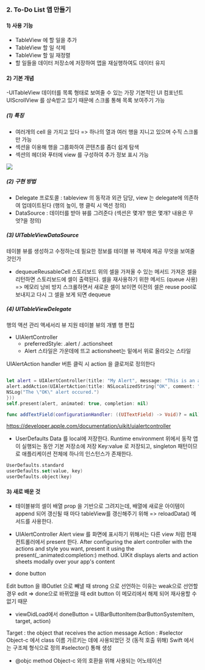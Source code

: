 ### 2. To-Do List 앱 만들기

#### 1) 사용 기능
- TableView 에 할 일을 추가
- TableView 할 일 삭제
- TableView 할 일 재정렬
- 할 일들을 데이터 저장소에 저장하여 앱을 재실행하여도 데이터 유지

#### 2) 기본 개념
-UITableView
데이터를 목록 형태로 보여줄 수 있는 가장 기본적인 UI 컴포넌트
UIScrollView 를 상속받고 있기 때문에 스크롤 통해 목록 보여주기 가능

##### (1) 특징
- 여러개의 cell 을 가지고 있다 => 하나의 열과 여러 행을 지니고 있으며 수직 스크롤만 가능
- 섹션을 이용해 행을 그룹화하여 콘텐츠를 좀더 쉽게 탐색
- 섹션의 헤더와 푸터에 view 를 구성하여 추가 정보 표시 가능

<img src="https://docs-assets.developer.apple.com/published/6da9972ff1/content-only~dark@2x.png">

##### (2) 구현 방법
- Delegate 프로토콜 : tableview 의 동작과 외관 담당, view 는 delegate에 의존하여 업데이트된다 (행의 높이, 행 클릭 시 액션 정의)
- DataSource : 데이터를 받아 뷰를 그려준다 (섹션은 몇개? 행은 몇개? 내용은 무엇?을 정의)

##### (3) UITableViewDataSource
테이블 뷰를 생성하고 수정하는데 필요한 정보를 테이블 뷰 객체에 제공
무엇을 보여줄 것인가

- dequeueReusableCell
스토리보드 위의 셀을 가져올 수 있는 메서드
가져온 셀을 리턴하면 스토리보드에 셀이 출력된다.
셀을 재사용하기 위한 메서드 (queue 사용) => 메모리 낭비 방지
스크롤하면서 새로운 셀이 보이면 이전의 셀은 reuse pool로 보내지고 
다시 그 셀을 보게 되면 dequeue  


##### (4) UITableViewDelegate
행의 액션 관리
액세서리 뷰 지원
테이블 뷰의 개별 행 편집 


- UIAlertController
    - preferredStyle: .alert / .actionsheet
    - Alert 스타일은 가운데에 뜨고 actionsheet는 밑에서 위로 올라오는 스타일

UIAlertAction handler 
버튼 클릭 시 action 을 클로저로 정의한다

```swift

let alert = UIAlertController(title: "My Alert", message: "This is an alert.", preferredStyle: .alert) 
alert.addAction(UIAlertAction(title: NSLocalizedString("OK", comment: "Default action"), style: .default, handler: { _ in 
NSLog("The \"OK\" alert occured.")
}))
self.present(alert, animated: true, completion: nil)

func addTextField(configurationHandler: ((UITextField) -> Void)? = nil)

```
https://developer.apple.com/documentation/uikit/uialertcontroller

- UserDefaults
Data 를 local에 저장한다.
Runtime environment 위에서 동작
앱이 실행되는 동안 기본 저장소에 저장 
Key:value 로 저장되고, singleton 패턴이므로 애플리케이션 전체에 하나의 인스턴스가 존재한다.

```swift
UserDefaults.standard
userDefaults.set(value, key)
userDefaults.object(key)
```


#### 3) 새로 배운 것

- 테이블뷰의 셀이 배열 prop 을 기반으로 그려지는데, 
배열에 새로운 아이템이 append 되어 갱신될 때 마다 
tableView를 갱신해주기 위해 => reloadData() 메서드를 사용한다.

- UIAlertController
Alert view 를 화면에 표시하기 위해서는 다른 view 처럼 
현재 컨트롤러에서 present 한다.
After configuring the alert controller with the actions and style you want,
present it using the present(_:animated:completion:) method.
UIKit displays alerts and action sheets modally over your app's content

- done button 

Edit button 을 IBOutlet 으로 빼낼 때 strong 으로 선언하는 이유는
weak으로 선언할 경우 edit => done으로 바뀌었을 때 edit button 이 메모리에서 해제 되어 재사용할 수 없기 때문

- viewDidLoad에서 
doneButton = UIBarButtonItem(barButtonSystemItem, target, action)

Target : the object that receives the action message
Action : #selector
Object-c 에서 class 이름 가르키는 데에 사용되었던 것 (동적 호출 위해) 
Swift 에서는 구조체 형식으로 정의
#selector() 통해 생성

- @objc method
Object-c 와의 호환을 위해 사용되는 어노테이션




